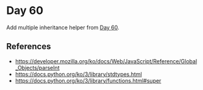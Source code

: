 # Day 60

Add multiple inheritance helper from [Day 60](../060).


## References

* https://developer.mozilla.org/ko/docs/Web/JavaScript/Reference/Global_Objects/parseInt
* https://docs.python.org/ko/3/library/stdtypes.html
* https://docs.python.org/ko/3/library/functions.html#super

